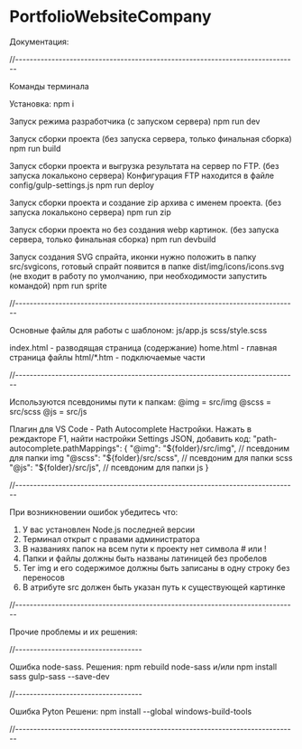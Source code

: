 # PortfolioWebsiteCompany

Документация:

//------------------------------------------------------------------------------

Команды терминала

Установка:
npm i

Запуск режима разработчика (c запуском сервера)
npm run dev

Запуск сборки проекта (без запуска сервера, только финальная сборка)
npm run build

Запуск сборки проекта и выгрузка результата на сервер по FTP. (без запуска локальконо сервера)
Конфигурация FTP находится в файле config/gulp-settings.js
npm run deploy

Запуск сборки проекта и создание zip архива с именем проекта. (без запуска локальконо сервера)
npm run zip

Запуск сборки проекта но без создания webp картинок. (без запуска сервера, только финальная сборка)
npm run devbuild

Запуск создания SVG спрайта, иконки нужно положить в папку src/svgicons,
готовый спрайт появится в папке dist/img/icons/icons.svg
(не входит в работу по умолчанию, при необходимости запустить командой)
npm run sprite

//------------------------------------------------------------------------------

Основные файлы для работы с шаблоном:
js/app.js
scss/style.scss

index.html - разводящая страница (содержание)
home.html - главная страница
файлы html/\*.htm - подключаемые части

//------------------------------------------------------------------------------

Используются псевдонимы пути к папкам:
@img = src/img
@scss = src/scss
@js = src/js

Плагин для VS Code - Path Autocomplete
Настройки. Нажать в реждакторе F1, найти настройки Settings JSON, добавить код:
"path-autocomplete.pathMappings": {
"@img": "${folder}/src/img", // псевдоним для папки img
	"@scss": "${folder}/src/scss", // псевдоним для папки scss
"@js": "${folder}/src/js", // псевдоним для папки js
}

//------------------------------------------------------------------------------

При возникновении ошибок убедитесь что:

1. У вас установлен Node.js последней версии
2. Терминал открыт с правами администратора
3. В названиях папок на всем пути к проекту нет символа # или !
4. Папки и файлы должны быть названы латиницей без пробелов
5. Тег img и его содержимое должны быть записаны в одну строку без переносов
6. В атрибуте src должен быть указан путь к существующей картинке

//------------------------------------------------------------------------------

Прочие проблемы и их решения:

//-----------------------------------

Ошибка node-sass.
Решения:
npm rebuild node-sass
и/или
npm install sass gulp-sass --save-dev

//-----------------------------------

Ошибка Pyton
Решени:
npm install --global windows-build-tools

//------------------------------------------------------------------------------
